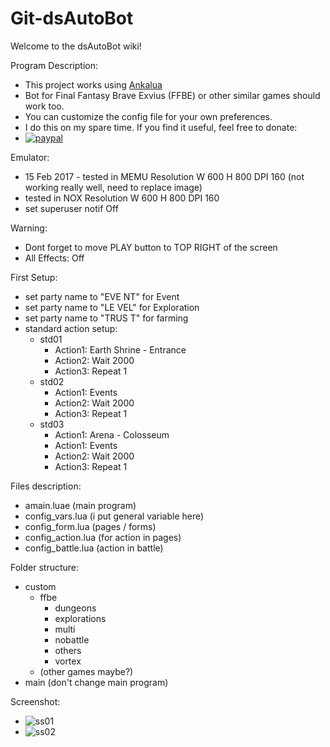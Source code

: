 # Git-dsAutoBot
Welcome to the dsAutoBot wiki!

Program Description:
* This project works using [Ankalua](http://ankulua.boards.net/thread/307/dsautobot-ffbe-similar-games)
* Bot for Final Fantasy Brave Exvius (FFBE) or other similar games should work too. 
* You can customize the config file for your own preferences.
* I do this on my spare time. If you find it useful, feel free to donate:
* [![paypal](https://www.paypalobjects.com/en_US/i/btn/btn_donateCC_LG.gif)](https://www.paypal.com/cgi-bin/webscr?cmd=_s-xclick&hosted_button_id=627RXNQZFRMRG)

Emulator:
* 15 Feb 2017 - tested in MEMU Resolution W 600 H 800 DPI 160 (not working really well, need to replace image)
* tested in NOX Resolution W 600 H 800 DPI 160
* set superuser notif Off

Warning:
* Dont forget to move PLAY button to TOP RIGHT of the screen
* All Effects: Off

First Setup:
* set party name to "EVE NT" for Event
* set party name to "LE VEL" for Exploration
* set party name to "TRUS T" for farming
* standard action setup:
  * std01
    * Action1: Earth Shrine - Entrance
    * Action2: Wait 2000
    * Action3: Repeat 1
  * std02
    * Action1: Events
    * Action2: Wait 2000
    * Action3: Repeat 1
  * std03
    * Action1: Arena - Colosseum
    * Action1: Events
    * Action2: Wait 2000
    * Action3: Repeat 1

Files description:
* amain.luae (main program)
* config_vars.lua (i put general variable here)
* config_form.lua (pages / forms)
* config_action.lua (for action in pages) 
* config_battle.lua (action in battle)

Folder structure:
* custom
  * ffbe
    * dungeons
    * explorations
    * multi
    * nobattle
    * others
    * vortex
  * (other games maybe?)
* main (don't change main program)

Screenshot:
* ![ss01](http://i.imgur.com/VbicaTO.png)
* ![ss02](http://i.imgur.com/yxCQydA.png)


